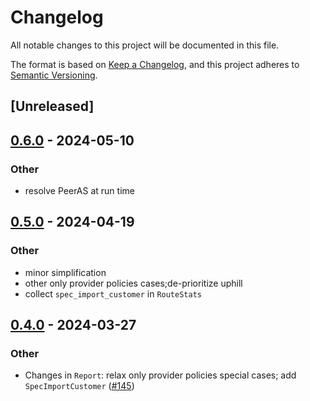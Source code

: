 # Changelog
All notable changes to this project will be documented in this file.

The format is based on [Keep a Changelog](https://keepachangelog.com/en/1.0.0/),
and this project adheres to [Semantic Versioning](https://semver.org/spec/v2.0.0.html).

## [Unreleased]

## [0.6.0](https://github.com/SichangHe/internet_route_verification/compare/route_verification_bgp-v0.5.0...route_verification_bgp-v0.6.0) - 2024-05-10

### Other
- resolve PeerAS at run time

## [0.5.0](https://github.com/SichangHe/internet_route_verification/compare/route_verification_bgp-v0.4.0...route_verification_bgp-v0.5.0) - 2024-04-19

### Other
- minor simplification
- other only provider policies cases;de-prioritize uphill
- collect `spec_import_customer` in `RouteStats`

## [0.4.0](https://github.com/SichangHe/internet_route_verification/compare/route_verification_bgp-v0.3.0...route_verification_bgp-v0.4.0) - 2024-03-27

### Other
- Changes in `Report`: relax only provider policies special cases; add `SpecImportCustomer` ([#145](https://github.com/SichangHe/internet_route_verification/pull/145))
